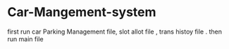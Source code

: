 # Car-Mangement-system

first run car Parking Management file, slot allot file , trans histoy file .
then run main file
